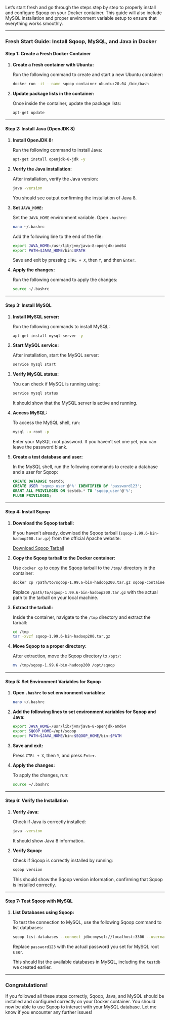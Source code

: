 Let’s start fresh and go through the steps step by step to properly install and configure Sqoop on your Docker container. This guide will also include MySQL installation and proper environment variable setup to ensure that everything works smoothly.

---

### **Fresh Start Guide: Install Sqoop, MySQL, and Java in Docker**

#### **Step 1: Create a Fresh Docker Container**

1. **Create a fresh container with Ubuntu:**

   Run the following command to create and start a new Ubuntu container:

   ```bash
   docker run -it --name sqoop-container ubuntu:20.04 /bin/bash
   ```

2. **Update package lists in the container:**

   Once inside the container, update the package lists:

   ```bash
   apt-get update
   ```

---

#### **Step 2: Install Java (OpenJDK 8)**

1. **Install OpenJDK 8:**

   Run the following command to install Java:

   ```bash
   apt-get install openjdk-8-jdk -y
   ```

2. **Verify the Java installation:**

   After installation, verify the Java version:

   ```bash
   java -version
   ```

   You should see output confirming the installation of Java 8.

3. **Set `JAVA_HOME`:**

   Set the `JAVA_HOME` environment variable. Open `.bashrc`:

   ```bash
   nano ~/.bashrc
   ```

   Add the following line to the end of the file:

   ```bash
   export JAVA_HOME=/usr/lib/jvm/java-8-openjdk-amd64
   export PATH=$JAVA_HOME/bin:$PATH
   ```

   Save and exit by pressing `CTRL + X`, then `Y`, and then `Enter`.

4. **Apply the changes:**

   Run the following command to apply the changes:

   ```bash
   source ~/.bashrc
   ```

---

#### **Step 3: Install MySQL**

1. **Install MySQL server:**

   Run the following commands to install MySQL:

   ```bash
   apt-get install mysql-server -y
   ```

2. **Start MySQL service:**

   After installation, start the MySQL server:

   ```bash
   service mysql start
   ```

3. **Verify MySQL status:**

   You can check if MySQL is running using:

   ```bash
   service mysql status
   ```

   It should show that the MySQL server is active and running.

4. **Access MySQL:**

   To access the MySQL shell, run:

   ```bash
   mysql -u root -p
   ```

   Enter your MySQL root password. If you haven’t set one yet, you can leave the password blank.

5. **Create a test database and user:**

   In the MySQL shell, run the following commands to create a database and a user for Sqoop:

   ```sql
   CREATE DATABASE testdb;
   CREATE USER 'sqoop_user'@'%' IDENTIFIED BY 'password123';
   GRANT ALL PRIVILEGES ON testdb.* TO 'sqoop_user'@'%';
   FLUSH PRIVILEGES;
   ```

---

#### **Step 4: Install Sqoop**

1. **Download the Sqoop tarball:**

   If you haven’t already, download the Sqoop tarball (`sqoop-1.99.6-bin-hadoop200.tar.gz`) from the official Apache website:

   [Download Sqoop Tarball](https://archive.apache.org/dist/sqoop/1.99.6/sqoop-1.99.6-bin-hadoop200.tar.gz)

2. **Copy the Sqoop tarball to the Docker container:**

   Use `docker cp` to copy the Sqoop tarball to the `/tmp/` directory in the container:

   ```bash
   docker cp /path/to/sqoop-1.99.6-bin-hadoop200.tar.gz sqoop-container:/tmp/
   ```

   Replace `/path/to/sqoop-1.99.6-bin-hadoop200.tar.gz` with the actual path to the tarball on your local machine.

3. **Extract the tarball:**

   Inside the container, navigate to the `/tmp` directory and extract the tarball:

   ```bash
   cd /tmp
   tar -xvzf sqoop-1.99.6-bin-hadoop200.tar.gz
   ```

4. **Move Sqoop to a proper directory:**

   After extraction, move the Sqoop directory to `/opt/`:

   ```bash
   mv /tmp/sqoop-1.99.6-bin-hadoop200 /opt/sqoop
   ```

---

#### **Step 5: Set Environment Variables for Sqoop**

1. **Open `.bashrc` to set environment variables:**

   ```bash
   nano ~/.bashrc
   ```

2. **Add the following lines to set environment variables for Sqoop and Java:**

   ```bash
   export JAVA_HOME=/usr/lib/jvm/java-8-openjdk-amd64
   export SQOOP_HOME=/opt/sqoop
   export PATH=$JAVA_HOME/bin:$SQOOP_HOME/bin:$PATH
   ```

3. **Save and exit:**

   Press `CTRL + X`, then `Y`, and press `Enter`.

4. **Apply the changes:**

   To apply the changes, run:

   ```bash
   source ~/.bashrc
   ```

---

#### **Step 6: Verify the Installation**

1. **Verify Java:**

   Check if Java is correctly installed:

   ```bash
   java -version
   ```

   It should show Java 8 information.

2. **Verify Sqoop:**

   Check if Sqoop is correctly installed by running:

   ```bash
   sqoop version
   ```

   This should show the Sqoop version information, confirming that Sqoop is installed correctly.

---

#### **Step 7: Test Sqoop with MySQL**

1. **List Databases using Sqoop:**

   To test the connection to MySQL, use the following Sqoop command to list databases:

   ```bash
   sqoop list-databases --connect jdbc:mysql://localhost:3306 --username root --password password123
   ```

   Replace `password123` with the actual password you set for MySQL root user.

   This should list the available databases in MySQL, including the `testdb` we created earlier.

---

### **Congratulations!**

If you followed all these steps correctly, Sqoop, Java, and MySQL should be installed and configured correctly on your Docker container. You should now be able to use Sqoop to interact with your MySQL database. Let me know if you encounter any further issues!
